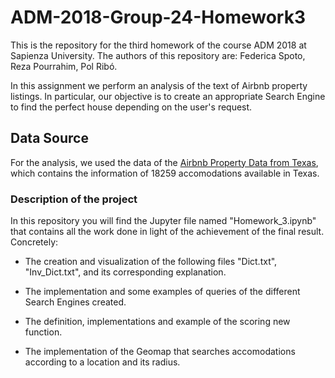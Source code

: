 # ADM-2018-Group-24-Homework3

This is the repository for the third homework of the course ADM 2018 at Sapienza University. The authors of this repository are: Federica Spoto, Reza Pourrahim, Pol Ribó.

In this assignment we perform an analysis of the text of Airbnb property listings. In particular, our objective is to create an appropriate Search Engine to find the perfect house depending on the user's request.

## Data Source
For the analysis, we used the data of the [Airbnb Property Data from Texas](https://www.kaggle.com/PromptCloudHQ/airbnb-property-data-from-texas), which contains the information of 18259 accomodations available in Texas.

### Description of the project
In this repository you will find the Jupyter file named "Homework_3.ipynb" that contains all the work done in light of the achievement of the final result. Concretely:

  - The creation and visualization of the following files "Dict.txt", "Inv_Dict.txt", and its corresponding explanation. 
  
  - The implementation and some examples of queries of the different Search Engines created.
  
  - The definition, implementations and example of the scoring new function. 
  
  - The implementation of the Geomap that searches accomodations according to a location and its radius.
  


